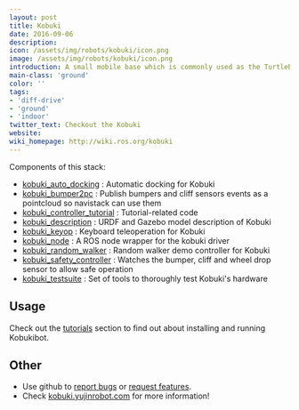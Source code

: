 ```yaml
---
layout: post
title: Kobuki
date: 2016-09-06
description:
icon: /assets/img/robots/kobuki/icon.png
image: /assets/img/robots/kobuki/icon.png
introduction: A small mobile base which is commonly used as the TurtleBot.
main-class: 'ground'
color: ''
tags:
- 'diff-drive'
- 'ground'
- 'indoor'
twitter_text: Checkout the Kobuki
website: 
wiki_homepage: http://wiki.ros.org/kobuki
---
```


Components of this stack:

 * [kobuki_auto_docking](http://wiki.ros.org/kobuki_auto_docking) : Automatic docking for Kobuki
 * [kobuki_bumper2pc](http://wiki.ros.org/kobuki_bumper2pc) : Publish bumpers and cliff sensors events as a pointcloud so navistack can use them
 * [kobuki_controller_tutorial](http://wiki.ros.org/kobuki_controller_tutorial) : Tutorial-related code
 * [kobuki_description](http://wiki.ros.org/kobuki_description) : URDF and Gazebo model description of Kobuki
 * [kobuki_keyop](http://wiki.ros.org/kobuki_keyop) : Keyboard teleoperation for Kobuki
 * [kobuki_node](http://wiki.ros.org/kobuki_node) : A ROS node wrapper for the kobuki driver
 * [kobuki_random_walker](http://wiki.ros.org/kobuki_random_walker) : Random walker demo controller for Kobuki
 * [kobuki_safety_controller](http://wiki.ros.org/kobuki_safety_controller) : Watches the bumper, cliff and wheel drop sensor to allow safe operation
 * [kobuki_testsuite](http://wiki.ros.org/kobuki_testsuite) : Set of tools to thoroughly test Kobuki's hardware

## Usage

Check out the [tutorials](http://wiki.ros.org/kobuki/Tutorials) section to find out about installing and running Kobukibot.

## Other

 * Use github to [report bugs](http://wiki.ros.org/https://github.com/yujinrobot/kobuki/issues) or [request features](http://wiki.ros.org/https://github.com/yujinrobot/kobuki/issues).
 * Check [kobuki.yujinrobot.com](http://wiki.ros.org/http://kobuki.yujinrobot.com) for more information!
